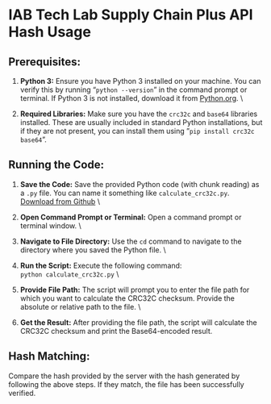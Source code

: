 # IAB Tech Lab Supply Chain Plus API Hash Usage


## Prerequisites:



1. **Python 3:** Ensure you have Python 3 installed on your machine. You can verify this by running “`python --version`” in the command prompt or terminal. If Python 3 is not installed, download it from [Python.org](https://www.python.org/downloads/). \

2. **Required Libraries:** Make sure you have the `crc32c` and `base64` libraries installed. These are usually included in standard Python installations, but if they are not present, you can install them using ”`pip install crc32c base64`”.


## Running the Code:



1. **Save the Code:** Save the provided Python code (with chunk reading) as a `.py` file. You can name it something like `calculate_crc32c.py`. \
[Download from Github](https://github.com/InteractiveAdvertisingBureau/increasedCrawlFrequency/blob/main/calculate_crc32c.py) \

2. **Open Command Prompt or Terminal:** Open a command prompt or terminal window. \

3. **Navigate to File Directory:** Use the `cd` command to navigate to the directory where you saved the Python file. \

4. **Run the Script:** Execute the following command: \
`python calculate_crc32c.py` \

5. **Provide File Path:** The script will prompt you to enter the file path for which you want to calculate the CRC32C checksum. Provide the absolute or relative path to the file. \

6. **Get the Result:** After providing the file path, the script will calculate the CRC32C checksum and print the Base64-encoded result.


## Hash Matching:

Compare the hash provided by the server with the hash generated by following the above steps. If they match, the file has been successfully verified.

